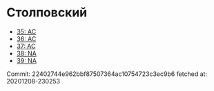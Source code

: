 # Столповский
- [35: AC](35.md)
- [36: AC](36.md)
- [37: AC](37.md)
- [38: NA](38.md)
- [39: NA](39.md)

Commit: 22402744e962bbf87507364ac10754723c3ec9b6
 fetched at: 20201208-230253
